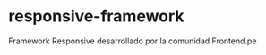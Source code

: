 responsive-framework
====================

Framework Responsive desarrollado por la comunidad Frontend.pe
